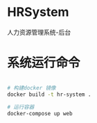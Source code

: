 # HRSystem
人力资源管理系统-后台

# 系统运行命令
```bash

# 构建docker 镜像
docker build -t hr-system .

# 运行容器
docker-compose up web

```
